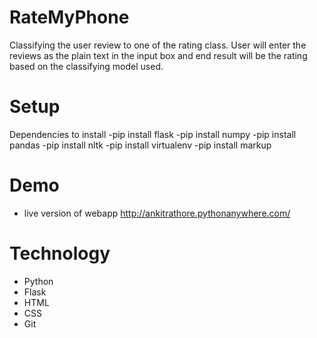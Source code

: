 # RateMyPhone
Classifying the user review to one of the rating class. User will enter the reviews as the plain text in the input box and end result will be the rating based on the classifying model used.

# Setup
Dependencies to install
-pip install flask
-pip install numpy
-pip install pandas
-pip install nltk
-pip install virtualenv
-pip install markup

# Demo
- live version of webapp http://ankitrathore.pythonanywhere.com/

# Technology
- Python
- Flask
- HTML
- CSS
- Git
